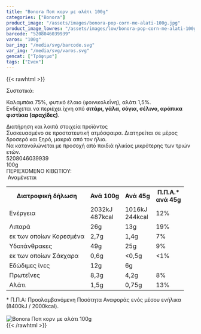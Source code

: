 ```yaml
---
title: "Bonora Ποπ κορν με αλάτι 100g"
categories: ["Bonora"]
product_image: "/assets/images/bonora-pop-corn-me-alati-100g.jpg"
product_image_lowres: "/assets/images/low/bonora-pop-corn-me-alati-100g.jpg"
barcode: "5208046039939"
varos: "100g"
bar_img: "/media/svg/barcode.svg"
var_img: "/media/svg/varos.svg"
gencat: ["Τρόφιμα"]
tags: ["Σνακ"]
---
```

{{< rawhtml >}}

<div class="sload110"><div class="product"><div id="sistatika">Συστατικά:</div><div class="alltext"><p>Καλαμπόκι 75%, φυτικό έλαιο (φοινικολεΐνη), αλάτι 1,5%.&nbsp;<br>Ενδέχεται να περιέχει ίχνη από <strong>σιτάρι, γάλα, σόγια, σέλινο, αράπικα φιστίκια (αραχίδες)</strong>.</p></div><div id="loipa">Διατήρηση και λοιπά στοιχεία προϊόντος</div><div class="alltext">Συσκευασμένο σε προστατευτική ατμόσφαιρα. Διατηρείται σε μέρος δροσερό και ξηρό, μακριά από τον ήλιο.<br>Να καταναλώνεται με προσοχή από παιδιά ηλικίας μικρότερης των τριών ετών.</div><div id="barcode"><div id="barimage1"></div><span id="bartext">5208046039939</span></div><div id="varos"><div id="varosimage1"></div><span id="varostext">100g</span></div><div id="kivotio">ΠΕΡΙΕΧΟΜΕΝΟ ΚΙΒΩΤΙΟΥ:<br>&nbsp;Αναμένεται</div><div class="tabout"><table id="diatable"><tbody><tr><th>Διατροφική δήλωση</th><th>Ανά 100g</th><th>Ανά 45g</th><th>Π.Π.Α.*<br>ανά 45g</th></tr><tr><td class="texr2">Ενέργεια</td><td class="texr">2032kJ<br>487kcal</td><td class="texr">1016kJ<br>244kcal</td><td class="texr">12%</td></tr><tr><td class="texr2">Λιπαρά</td><td class="texr">26g</td><td class="texr">13g</td><td class="texr">19%</td></tr><tr><td class="gray">εκ των οποίων Κορεσµένα</td><td class="gray2">2,7g</td><td class="gray2">1,4g</td><td class="gray2">7%</td></tr><tr><td class="texr2">Yδατάνθρακες</td><td class="texr">49g</td><td class="texr">25g</td><td class="texr">9%</td></tr><tr><td class="gray">εκ των οποίων Σάκχαρα</td><td class="gray2">0,6g</td><td class="gray2">&lt;0,5g</td><td class="gray2">&lt;1%</td></tr><tr><td class="texr2">Eδώδιμες ίνες</td><td class="texr">12g</td><td class="texr">6g</td><td class="texr">&nbsp;</td></tr><tr><td class="texr2">Πρωτεΐνες</td><td class="texr">8,3g</td><td class="texr">4,2g</td><td class="texr">8%</td></tr><tr><td class="texr2">Αλάτι</td><td class="texr">1,5g</td><td class="texr">0,75g</td><td class="texr">13%</td></tr></tbody></table></div><div class="alltext">* Π.Π.Α: Προσλαμβανόμενη Ποσότητα Αναφοράς ενός μέσου ενήλικα (8400kJ / 2000kcal).</div><br><div class="pimg"><img alt="Bonora Ποπ κορν με αλάτι 100g" title="Bonora Ποπ κορν με αλάτι 100g" src="/assets/images/bonora-pop-corn-me-alati-100g.jpg"></div></div></div>
{{< /rawhtml >}}


